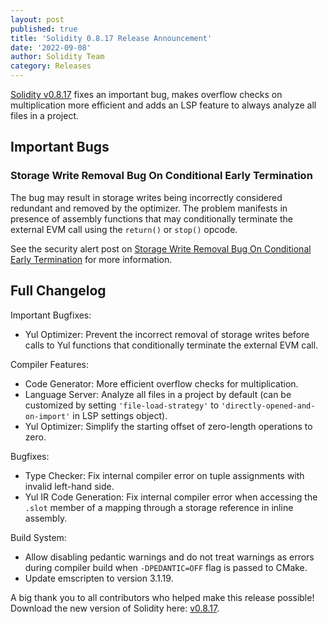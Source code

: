```yaml
---
layout: post
published: true
title: 'Solidity 0.8.17 Release Announcement'
date: '2022-09-08'
author: Solidity Team
category: Releases
---
```


[Solidity v0.8.17](https://github.com/ethereum/solidity/releases/tag/v0.8.17)
fixes an important bug, makes overflow checks on multiplication more efficient and adds an LSP feature to
always analyze all files in a project.

## Important Bugs

### Storage Write Removal Bug On Conditional Early Termination

The bug may result in storage writes being incorrectly considered redundant and removed by the optimizer.
The problem manifests in presence of assembly functions that may conditionally terminate the external
EVM call using the `return()` or `stop()` opcode.

See the security alert post on [Storage Write Removal Bug On Conditional Early Termination](/2022/09/08/storage-write-removal-before-conditional-termination/)
for more information.

## Full Changelog

Important Bugfixes:

- Yul Optimizer: Prevent the incorrect removal of storage writes before calls to Yul functions that conditionally terminate the external EVM call.

Compiler Features:

- Code Generator: More efficient overflow checks for multiplication.
- Language Server: Analyze all files in a project by default (can be customized by setting `'file-load-strategy'` to `'directly-opened-and-on-import'` in LSP settings object).
- Yul Optimizer: Simplify the starting offset of zero-length operations to zero.

Bugfixes:

- Type Checker: Fix internal compiler error on tuple assignments with invalid left-hand side.
- Yul IR Code Generation: Fix internal compiler error when accessing the `.slot` member of a mapping through a storage reference in inline assembly.

Build System:

- Allow disabling pedantic warnings and do not treat warnings as errors during compiler build when `-DPEDANTIC=OFF` flag is passed to CMake.
- Update emscripten to version 3.1.19.

A big thank you to all contributors who helped make this release possible!
Download the new version of Solidity here: [v0.8.17](https://github.com/ethereum/solidity/releases/tag/v0.8.17).
